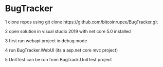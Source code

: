 # BugTracker

1 clone repos using 
git clone https://github.com/bitcoinrupee/BugTracker.git

2 open solution in visual studio 2019 with net core 5.0 installed

3 first run webapi project in debug mode

4 run BugTracker.WebUI (its a asp.net core mvc project)

5 UnitTest can be run from BugTrack.UnitTest project
